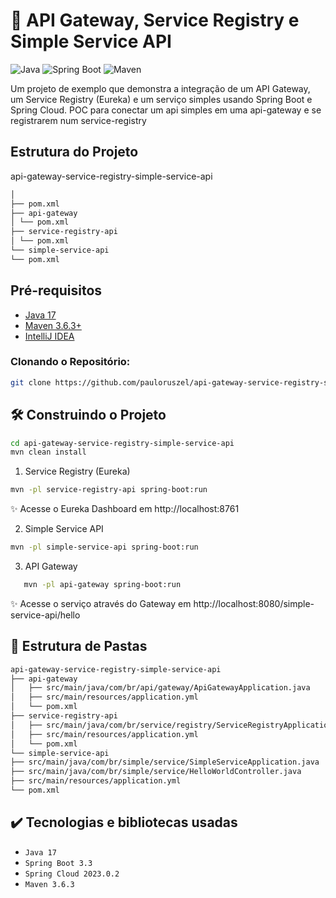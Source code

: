 # 🚀 API Gateway, Service Registry e Simple Service API

![Java](https://img.shields.io/badge/Java-17-blue.svg)
![Spring Boot](https://img.shields.io/badge/Spring%20Boot-3.3.0-brightgreen.svg)
![Maven](https://img.shields.io/badge/Maven-3.6.3-yellow.svg)

Um projeto de exemplo que demonstra a integração de um API Gateway, um Service Registry (Eureka) e um serviço simples usando Spring Boot e Spring Cloud.
POC para conectar um api simples em uma api-gateway e se registrarem num service-registry

## Estrutura do Projeto

api-gateway-service-registry-simple-service-api

```bash
│
├── pom.xml
├── api-gateway
│ └── pom.xml
├── service-registry-api
│ └── pom.xml
└── simple-service-api
└── pom.xml
```

## Pré-requisitos

- [Java 17](https://adoptopenjdk.net/)
- [Maven 3.6.3+](https://maven.apache.org/)
- [IntelliJ IDEA](https://www.jetbrains.com/idea/)

### Clonando o Repositório:

```bash
git clone https://github.com/pauloruszel/api-gateway-service-registry-simple-service-api.git
```

## 🛠️ Construindo o Projeto

```bash
cd api-gateway-service-registry-simple-service-api
mvn clean install
```

1. Service Registry (Eureka)

```bash
mvn -pl service-registry-api spring-boot:run
```

✨ Acesse o Eureka Dashboard em http://localhost:8761

2. Simple Service API
```bash
mvn -pl simple-service-api spring-boot:run
```

3. API Gateway
```bash
   mvn -pl api-gateway spring-boot:run
```

✨ Acesse o serviço através do Gateway em http://localhost:8080/simple-service-api/hello

## 📁 Estrutura de Pastas

```bash
api-gateway-service-registry-simple-service-api
├── api-gateway
│   ├── src/main/java/com/br/api/gateway/ApiGatewayApplication.java
│   ├── src/main/resources/application.yml
│   └── pom.xml
├── service-registry-api
│   ├── src/main/java/com/br/service/registry/ServiceRegistryApplication.java
│   ├── src/main/resources/application.yml
│   └── pom.xml
└── simple-service-api
├── src/main/java/com/br/simple/service/SimpleServiceApplication.java
├── src/main/java/com/br/simple/service/HelloWorldController.java
├── src/main/resources/application.yml
└── pom.xml
```

## ✔️ Tecnologias e bibliotecas usadas
- `Java 17`
- `Spring Boot 3.3`
- `Spring Cloud 2023.0.2`
- `Maven 3.6.3`






